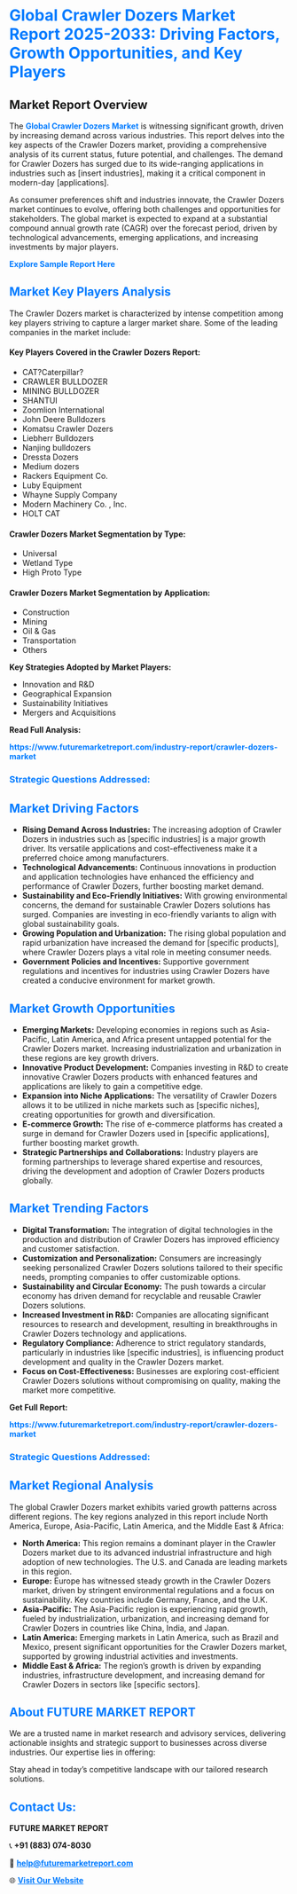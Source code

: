 <h1 style="color: #007BFF;">Global Crawler Dozers Market Report 2025-2033: Driving Factors, Growth Opportunities, and Key Players</h1>

<section id="overview">
<h2>Market Report Overview</h2>
<p>The <a href="https://www.futuremarketreport.com/industry-report/crawler-dozers-market" style="color: #007BFF; text-decoration: none;"><strong>Global Crawler Dozers Market</strong></a> is witnessing significant growth, driven by increasing demand across various industries. This report delves into the key aspects of the Crawler Dozers market, providing a comprehensive analysis of its current status, future potential, and challenges. The demand for Crawler Dozers has surged due to its wide-ranging applications in industries such as [insert industries], making it a critical component in modern-day [applications].</p>
<p>As consumer preferences shift and industries innovate, the Crawler Dozers market continues to evolve, offering both challenges and opportunities for stakeholders. The global market is expected to expand at a substantial compound annual growth rate (CAGR) over the forecast period, driven by technological advancements, emerging applications, and increasing investments by major players.</p>
</section>

<section id="overview">
<p><a href="https://www.futuremarketreport.com/request-sample/reportId=55008" style="color: #007BFF; text-decoration: none;"><strong>Explore Sample Report Here</strong></a></p>
</section>

<section id="key-players">
<h2 style="color: #007BFF;">Market Key Players Analysis</h2>
<p>The Crawler Dozers market is characterized by intense competition among key players striving to capture a larger market share. Some of the leading companies in the market include:</p>
<h4>Key Players Covered in the Crawler Dozers Report:</h4>
<ul><li>CAT?Caterpillar?</li><li>CRAWLER BULLDOZER</li><li>MINING BULLDOZER</li><li>SHANTUI</li><li>Zoomlion International</li><li>John Deere Bulldozers</li><li>Komatsu Crawler Dozers</li><li>Liebherr Bulldozers</li><li>Nanjing bulldozers</li><li>Dressta Dozers</li><li>Medium dozers</li><li>Rackers Equipment Co.</li><li>Luby Equipment</li><li>Whayne Supply Company</li><li>Modern Machinery Co. , Inc.</li><li>HOLT CAT</li></ul>
<h4>Crawler Dozers Market Segmentation by Type:</h4>
<ul><li>Universal</li><li>Wetland Type</li><li>High Proto Type</li></ul>

<h4>Crawler Dozers Market Segmentation by Application:</h4>
<ul><li>Construction</li><li>Mining</li><li>Oil &amp; Gas</li><li>Transportation</li><li>Others</li></ul>
<p><strong>Key Strategies Adopted by Market Players:</strong></p>
<ul>
<li>Innovation and R&D</li>
<li>Geographical Expansion</li>
<li>Sustainability Initiatives</li>
<li>Mergers and Acquisitions</li>
</ul>
</section>

<section>
<p><strong>Read Full Analysis: </strong></p><a href="https://www.futuremarketreport.com/industry-report/crawler-dozers-market" style="color: #007BFF; text-decoration: none;"><strong>https://www.futuremarketreport.com/industry-report/crawler-dozers-market</strong></a>
<h3 style="color: #007BFF;">Strategic Questions Addressed:</h3>
</section>

<section id="driving-factors">
<h2 style="color: #007BFF;">Market Driving Factors</h2>
<ul>
<li><strong>Rising Demand Across Industries:</strong> The increasing adoption of Crawler Dozers in industries such as [specific industries] is a major growth driver. Its versatile applications and cost-effectiveness make it a preferred choice among manufacturers.</li>
<li><strong>Technological Advancements:</strong> Continuous innovations in production and application technologies have enhanced the efficiency and performance of Crawler Dozers, further boosting market demand.</li>
<li><strong>Sustainability and Eco-Friendly Initiatives:</strong> With growing environmental concerns, the demand for sustainable Crawler Dozers solutions has surged. Companies are investing in eco-friendly variants to align with global sustainability goals.</li>
<li><strong>Growing Population and Urbanization:</strong> The rising global population and rapid urbanization have increased the demand for [specific products], where Crawler Dozers plays a vital role in meeting consumer needs.</li>
<li><strong>Government Policies and Incentives:</strong> Supportive government regulations and incentives for industries using Crawler Dozers have created a conducive environment for market growth.</li>
</ul>
</section>

<section id="growth-opportunities">
<h2 style="color: #007BFF;">Market Growth Opportunities</h2>
<ul>
<li><strong>Emerging Markets:</strong> Developing economies in regions such as Asia-Pacific, Latin America, and Africa present untapped potential for the Crawler Dozers market. Increasing industrialization and urbanization in these regions are key growth drivers.</li>
<li><strong>Innovative Product Development:</strong> Companies investing in R&D to create innovative Crawler Dozers products with enhanced features and applications are likely to gain a competitive edge.</li>
<li><strong>Expansion into Niche Applications:</strong> The versatility of Crawler Dozers allows it to be utilized in niche markets such as [specific niches], creating opportunities for growth and diversification.</li>
<li><strong>E-commerce Growth:</strong> The rise of e-commerce platforms has created a surge in demand for Crawler Dozers used in [specific applications], further boosting market growth.</li>
<li><strong>Strategic Partnerships and Collaborations:</strong> Industry players are forming partnerships to leverage shared expertise and resources, driving the development and adoption of Crawler Dozers products globally.</li>
</ul>
</section>

<section id="trending-factors">
<h2 style="color: #007BFF;">Market Trending Factors</h2>
<ul>
<li><strong>Digital Transformation:</strong> The integration of digital technologies in the production and distribution of Crawler Dozers has improved efficiency and customer satisfaction.</li>
<li><strong>Customization and Personalization:</strong> Consumers are increasingly seeking personalized Crawler Dozers solutions tailored to their specific needs, prompting companies to offer customizable options.</li>
<li><strong>Sustainability and Circular Economy:</strong> The push towards a circular economy has driven demand for recyclable and reusable Crawler Dozers solutions.</li>
<li><strong>Increased Investment in R&D:</strong> Companies are allocating significant resources to research and development, resulting in breakthroughs in Crawler Dozers technology and applications.</li>
<li><strong>Regulatory Compliance:</strong> Adherence to strict regulatory standards, particularly in industries like [specific industries], is influencing product development and quality in the Crawler Dozers market.</li>
<li><strong>Focus on Cost-Effectiveness:</strong> Businesses are exploring cost-efficient Crawler Dozers solutions without compromising on quality, making the market more competitive.</li>
</ul>
</section>

<section>
<p><strong>Get Full Report: </strong></p><a href="https://www.futuremarketreport.com/industry-report/crawler-dozers-market" style="color: #007BFF; text-decoration: none;"><strong>https://www.futuremarketreport.com/industry-report/crawler-dozers-market</strong></a>
<h3 style="color: #007BFF;">Strategic Questions Addressed:</h3>
</section>


<section id="regional-analysis">
<h2 style="color: #007BFF;">Market Regional Analysis</h2>
<p>The global Crawler Dozers market exhibits varied growth patterns across different regions. The key regions analyzed in this report include North America, Europe, Asia-Pacific, Latin America, and the Middle East & Africa:</p>
<ul>
<li><strong>North America:</strong> This region remains a dominant player in the Crawler Dozers market due to its advanced industrial infrastructure and high adoption of new technologies. The U.S. and Canada are leading markets in this region.</li>
<li><strong>Europe:</strong> Europe has witnessed steady growth in the Crawler Dozers market, driven by stringent environmental regulations and a focus on sustainability. Key countries include Germany, France, and the U.K.</li>
<li><strong>Asia-Pacific:</strong> The Asia-Pacific region is experiencing rapid growth, fueled by industrialization, urbanization, and increasing demand for Crawler Dozers in countries like China, India, and Japan.</li>
<li><strong>Latin America:</strong> Emerging markets in Latin America, such as Brazil and Mexico, present significant opportunities for the Crawler Dozers market, supported by growing industrial activities and investments.</li>
<li><strong>Middle East & Africa:</strong> The region’s growth is driven by expanding industries, infrastructure development, and increasing demand for Crawler Dozers in sectors like [specific sectors].</li>
</ul>
</section>

<footer>
<h2 style="color: #007BFF;">About FUTURE MARKET REPORT</h2>
<p>We are a trusted name in market research and advisory services, delivering actionable insights and strategic support to businesses across diverse industries. Our expertise lies in offering:</p>

<p>Stay ahead in today’s competitive landscape with our tailored research solutions.</p>

<h2 style="color: #007BFF;">Contact Us:</h2>
<p><strong>FUTURE MARKET REPORT</strong></p>
<p>📞 <strong>+91 (883) 074-8030</strong></p>
<p>📧 <strong><a href="mailto:help@futuremarketreport.com" style="color: #007BFF;">help@futuremarketreport.com</a></strong></p>
<p>🌐 <strong><a href="https://www.futuremarketreport.com/" style="color: #007BFF;">Visit Our Website</a></strong></p>
</footer>
